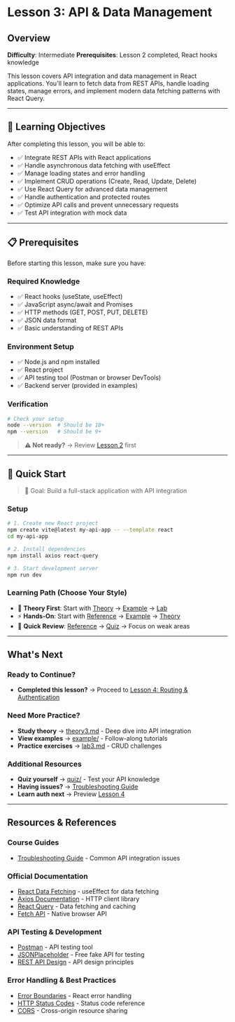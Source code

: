 # Lesson 3: API & Data Management

## Overview

**Difficulty**: Intermediate
**Prerequisites**: Lesson 2 completed, React hooks knowledge

This lesson covers API integration and data management in React applications. You'll learn to fetch data from REST APIs, handle loading states, manage errors, and implement modern data fetching patterns with React Query.

---

## 🎯 Learning Objectives

After completing this lesson, you will be able to:

- ✅ Integrate REST APIs with React applications
- ✅ Handle asynchronous data fetching with useEffect
- ✅ Manage loading states and error handling
- ✅ Implement CRUD operations (Create, Read, Update, Delete)
- ✅ Use React Query for advanced data management
- ✅ Handle authentication and protected routes
- ✅ Optimize API calls and prevent unnecessary requests
- ✅ Test API integration with mock data

---

## 📋 Prerequisites

Before starting this lesson, make sure you have:

### Required Knowledge
- ✅ React hooks (useState, useEffect)
- ✅ JavaScript async/await and Promises
- ✅ HTTP methods (GET, POST, PUT, DELETE)
- ✅ JSON data format
- ✅ Basic understanding of REST APIs

### Environment Setup
- ✅ Node.js and npm installed
- ✅ React project
- ✅ API testing tool (Postman or browser DevTools)
- ✅ Backend server (provided in examples)

### Verification
```bash
# Check your setup
node --version  # Should be 18+
npm --version   # Should be 9+
```

> **⚠️ Not ready?** → Review [Lesson 2](../lesson2-component-hook/) first

---

## 🚀 Quick Start

> 🎯 Goal: Build a full-stack application with API integration

### Setup
```bash
# 1. Create new React project
npm create vite@latest my-api-app -- --template react
cd my-api-app

# 2. Install dependencies
npm install axios react-query

# 3. Start development server
npm run dev
```

### Learning Path (Choose Your Style)
- 📖 **Theory First**: Start with [Theory](./theory/theory3.md) → [Example](./example/) → [Lab](./lab/lab3.md)
- ⚡ **Hands-On**: Start with [Reference](./reference/) → [Example](./example/) → [Theory](./theory/theory3.md)
- 🎯 **Quick Review**: [Reference](./reference/) → [Quiz](./quiz/quiz3.html) → Focus on weak areas

---

## What's Next

### Ready to Continue?
- **Completed this lesson?** → Proceed to [Lesson 4: Routing & Authentication](../lesson4-routing-auth/)

### Need More Practice?
- **Study theory** → [theory3.md](./theory/theory3.md) - Deep dive into API integration
- **View examples** → [example/](./example/) - Follow-along tutorials
- **Practice exercises** → [lab3.md](./lab/lab3.md) - CRUD challenges

### Additional Resources
- **Quiz yourself** → [quiz/](./quiz/) - Test your API knowledge
- **Having issues?** → [Troubleshooting Guide](../extras/troubleshooting_guide.md)
- **Learn auth next** → Preview [Lesson 4](../lesson4-routing-auth/)

---

## Resources & References

### Course Guides
- [Troubleshooting Guide](../extras/troubleshooting_guide.md) - Common API integration issues

### Official Documentation
- [React Data Fetching](https://react.dev/learn/synchronizing-with-effects) - useEffect for data fetching
- [Axios Documentation](https://axios-http.com/docs/intro) - HTTP client library
- [React Query](https://tanstack.com/query/latest) - Data fetching and caching
- [Fetch API](https://developer.mozilla.org/en-US/docs/Web/API/Fetch_API) - Native browser API

### API Testing & Development
- [Postman](https://www.postman.com/) - API testing tool
- [JSONPlaceholder](https://jsonplaceholder.typicode.com/) - Free fake API for testing
- [REST API Design](https://restfulapi.net/) - API design principles

### Error Handling & Best Practices
- [Error Boundaries](https://react.dev/reference/react/Component#catching-rendering-errors-with-an-error-boundary) - React error handling
- [HTTP Status Codes](https://developer.mozilla.org/en-US/docs/Web/HTTP/Status) - Status code reference
- [CORS](https://developer.mozilla.org/en-US/docs/Web/HTTP/CORS) - Cross-origin resource sharing